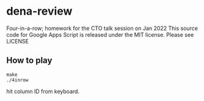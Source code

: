 # dena-review
Four-in-a-row; homework for the CTO talk session on Jan 2022
This source code for Google Apps Script is released under the MIT license. Please see LICENSE

## How to play
```
make
./4inrow
```

hit column ID from keyboard.
